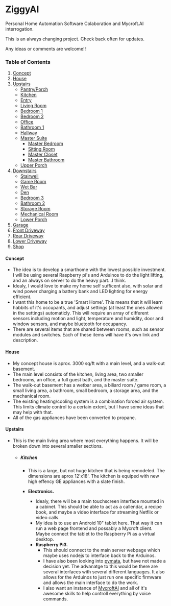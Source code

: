 # ZiggyAI
Personal Home Automation Software Colaboration and Mycroft.AI interrogation.

This is an always changing project.  Check back often for updates.

Any ideas or comments are welcome!!

### Table of Contents
1. [Concept](#concept)
2. [House](#house)
3. [Upstairs](#upstairs)
    * [Pantry/Porch](#pantry/porch)
    * [Kitchen](#kitchen)
    * [Entry](#entry)
    * [Living Room](#living_room)
    * [Bedroom 1](#bedroom_1)
    * [Bedroom 2](#bedroom_2)
    * [Office](#office)
    * [Bathroom 1](#bathroom_1)
    * [Hallway](#hallway)
    * [Master Suite](#master_suite)
      * [Master Bedroom](#master_bedroom)
      * [Sitting Room](#sitting_room)
      * [Master Closet](#master_closet)
      * [Master Bathroom](#master_bathroom)
    * [Upper Porch](#upper_porch)
4. [Downstairs](#downstairs)
    * [Stairwell](#stairwell)
    * [Game Room](#game_room)
    * [Wet Bar](#wet_bar)
    * [Den](#den)
    * [Bedroom 3](#bedroom_3)
    * [Bathroom 2](#bathroom_2)
    * [Storage Room](#storage_room)
    * [Mechanical Room](#mechanical_room)
    * [Lower Porch](#lower_porch)
5. [Garage](#garage)
6. [Front Driveway](#front_driveway)
7. [Rear Driveway](#rear_driveway)
8. [Lower Driveway](#lower_driveway)
9. [Shop](#shop)

#### Concept
  * The idea is to develop a smarthome with the lowest possible investment.  I will be using several Raspberry pi's and Arduinos to do the light lifting, and an always on server to do the heavy part...I think.  
  * Idealy, I would love to make my home self sufficent also, with solar and wind power charging a battery bank and LED lighting for energy efficient.
  * I want this home to be a true 'Smart Home'.  This means that it will learn habbits of it's occupants, and adjust settings (at least the ones allowed in the settings) automaticly.  This will require an array of different sensors including motion and light, temperature and humidity, door and window sensors, and maybe bluetooth for occupancy.
  * There are several items that are shared between rooms, such as sensor modules and switches.  Each of these items will have it's own link and description.
  
#### House
  * My concept house is aprox. 3000 sq/ft with a main level, and a walk-out basement.
  * The main level consists of the kitchen, living area, two smaller bedrooms, an office, a full guest bath, and the master suite.
  * The walk-out basement has a wetbar area, a biliard room / game room, a small living area, a bathroom, small bedroom, a storage area, and the mechanical room.
  * The existing heating/cooling system is a combination forced air system.  This limits climate control to a certain extent, but I have some ideas that may help with that.
  * All of the gas appliances have been converted to propane.

#### Upstairs
  * This is the main living area where most everything happens.  It will be broken down into several smaller sections.  

    * ##### Kitchen
      * This is a large, but not huge kitchen that is being remodeled.  The dimensions are aprox 12'x18'.  The kitchen is equiped with new high effency GE appliances with a slate finish.
  
      * **Electronics.**
        * Idealy, there will be a main touchscreen interface mounted in a cabinet.  This should be able to act as a callendar, a recipe book, and maybe a video interface for streaming Netflix or video calls.
        * My idea is to use an Android 10" tablet here.  That way it can run a web page frontend and possably a Mycroft client.  Maybe connect the tablet to the Raspberry Pi as a virtual desktop.
        * **Raspberry Pi3.**
          * This should connect to the main server webpage which maybe uses nodejs to interface back to the Arduinos.
          * I have also been looking into [pymata](https://github.com/MrYsLab/pymata-aio), but have not made a decision yet.  The advanatge to this would be there are several interfaces with several different languages.  It also allows for the Arduinos to just run one specific firmware and allows the main interface to do the work.  
          * I also want an instance of [MycroftAI](https://github.com/MycroftAI/mycroft-core) and all of it's awesome skills to help controll everything by voice commands.
